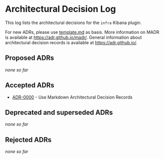 # Architectural Decision Log

This log lists the architectural decisions for the `infra` Kibana plugin.

For new ADRs, please use [template.md](template.md) as basis. More information
on MADR is available at <https://adr.github.io/madr/>. General information
about architectural decision records is available at <https://adr.github.io/>.

## Proposed ADRs

*none so far*

## Accepted ADRs

- [ADR-0000](0000-use-markdown-architectural-decision-records.md) - Use Markdown Architectural Decision Records

## Deprecated and superseded ADRs

*none so far*

## Rejected ADRs

*none so far*
